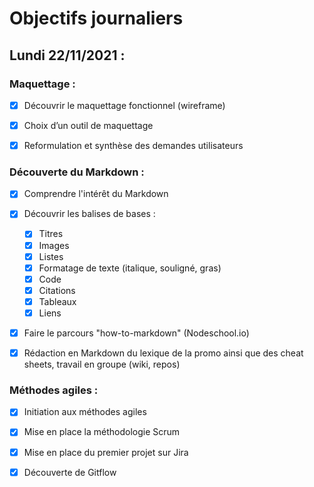 # Objectifs journaliers

## Lundi 22/11/2021 :

### Maquettage : 

* [X] Découvrir le maquettage fonctionnel (wireframe)
* [X] Choix d’un outil de maquettage
* [X] Reformulation et synthèse des demandes utilisateurs



### Découverte du Markdown : 

* [X] Comprendre l'intérêt du Markdown
* [X] Découvrir les balises de bases : 
  * [X] Titres
  * [X] Images
  * [X] Listes
  * [X] Formatage de texte (italique, souligné, gras)
  * [X] Code
  * [X] Citations
  * [X] Tableaux
  * [X] Liens
* [X] Faire le parcours "how-to-markdown" (Nodeschool.io)
* [X] Rédaction en Markdown du lexique de la promo ainsi que des cheat sheets, travail en groupe (wiki, repos)



### Méthodes agiles :

* [X] Initiation aux méthodes agiles
* [X] Mise en place la méthodologie Scrum
* [X] Mise en place du premier projet sur Jira
* [X] Découverte de Gitflow

